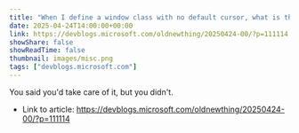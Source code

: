 ```yaml
---
title: "When I define a window class with no default cursor, what is the explanation for the cursors that appear in my client area?"
date: 2025-04-24T14:00:00+00:00
link: https://devblogs.microsoft.com/oldnewthing/20250424-00/?p=111114
showShare: false
showReadTime: false
thumbnail: images/misc.png
tags: ["devblogs.microsoft.com"]
---
```

You said you'd take care of it, but you didn't.

- Link to article: https://devblogs.microsoft.com/oldnewthing/20250424-00/?p=111114